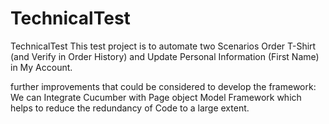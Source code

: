 # TechnicalTest
TechnicalTest
This test project is to automate two Scenarios Order T-Shirt (and Verify in Order History) and Update Personal Information 
(First Name) in My Account.

further improvements that could be considered to develop the framework:
We can Integrate Cucumber with Page object Model Framework which helps to reduce
the redundancy of Code to a large extent.
